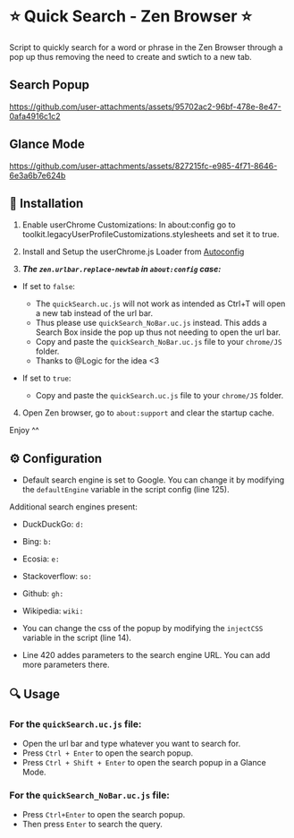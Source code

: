 # ⭐ Quick Search - Zen Browser ⭐
Script to quickly search for a word or phrase in the Zen Browser through a pop up thus removing the need to create and swtich to a new tab.

## Search Popup

https://github.com/user-attachments/assets/95702ac2-96bf-478e-8e47-0afa4916c1c2


## Glance Mode




https://github.com/user-attachments/assets/827215fc-e985-4f71-8646-6e3a6b7e624b




## 🔧 Installation
1. Enable userChrome Customizations: In about:config go to toolkit.legacyUserProfileCustomizations.stylesheets and set it to true.

2. Install and Setup the userChrome.js Loader from [Autoconfig](https://github.com/MrOtherGuy/fx-autoconfig/tree/master)

3. ***The `zen.urlbar.replace-newtab` in `about:config` case:***
- If set to `false`:
  - The `quickSearch.uc.js` will not work as intended as Ctrl+T will open a new tab instead of the url bar.
  - Thus please use `quickSearch_NoBar.uc.js` instead. This adds a Search Box inside the pop up thus not needing to open the url bar.
  - Copy and paste the `quickSearch_NoBar.uc.js` file to your `chrome/JS` folder.
  - Thanks to @Logic for the idea <3
  
- If set to `true`:
    - Copy and paste the `quickSearch.uc.js` file to your `chrome/JS` folder.

4. Open Zen browser, go to `about:support` and clear the startup cache.

Enjoy ^^


## ⚙️ Configuration

- Default search engine is set to Google. You can change it by modifying the `defaultEngine` variable in the script config (line 125). 

Additional search engines present:

- DuckDuckGo: `d:`
- Bing: `b:`
- Ecosia: `e:`
- Stackoverflow: `so:`
- Github: `gh:`
- Wikipedia: `wiki:`


- You can change the css of the popup by modifying the `injectCSS` variable in the script (line 14).


- Line 420 addes parameters to the search engine URL. You can add more parameters there.


## 🔍 Usage
### For the `quickSearch.uc.js` file:
- Open the url bar and type whatever you want to search for.
- Press `Ctrl + Enter` to open the search popup.
- Press `Ctrl + Shift + Enter` to open the search popup in a Glance Mode.

### For the `quickSearch_NoBar.uc.js` file:
- Press `Ctrl+Enter` to open the search popup.
- Then press `Enter` to search the query.

